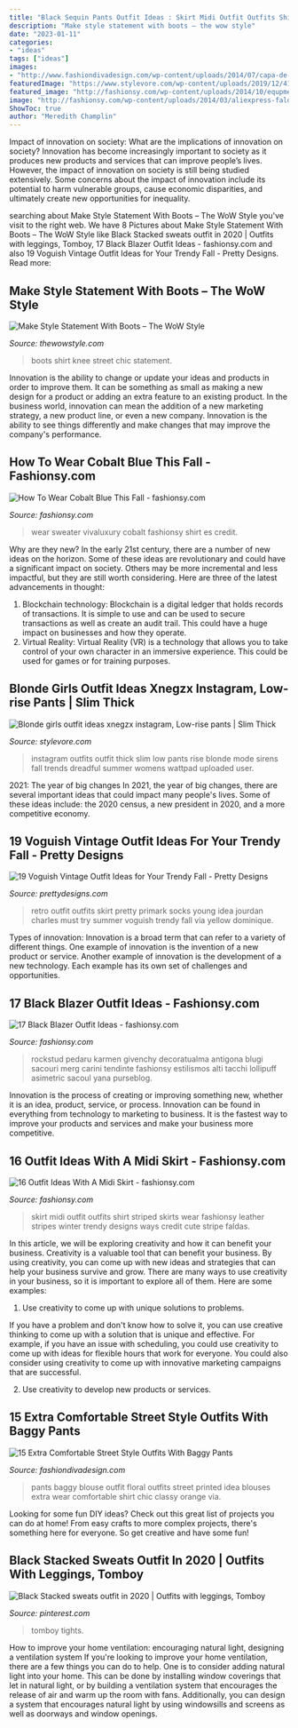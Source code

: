 ```yaml
---
title: "Black Sequin Pants Outfit Ideas : Skirt Midi Outfit Outfits Shirt Striped Skirts Wear Fashionsy Leather Stripes Winter Trendy Designs Ways Credit Cute Stripe Faldas"
description: "Make style statement with boots – the wow style"
date: "2023-01-11"
categories:
- "ideas"
tags: ["ideas"]
images:
- "http://www.fashiondivadesign.com/wp-content/uploads/2014/07/capa-de-ozono-negro-sheinside-taconeslook-main-single.jpg"
featuredImage: "https://www.stylevore.com/wp-content/uploads/2019/12/41f1c7ff268aa92f12aeb16a51dc3ec8.jpg"
featured_image: "http://fashionsy.com/wp-content/uploads/2014/10/equpment_signature_shirt_vivaluxury-3.jpg"
image: "http://fashionsy.com/wp-content/uploads/2014/03/aliexpress-faldas-born-prettry-store-otras-joyas-bisuterialook-main-single-630x924.jpg"
ShowToc: true
author: "Meredith Champlin"
---
```



Impact of innovation on society: What are the implications of innovation on society?
Innovation has become increasingly important to society as it produces new products and services that can improve people’s lives. However, the impact of innovation on society is still being studied extensively. Some concerns about the impact of innovation include its potential to harm vulnerable groups, cause economic disparities, and ultimately create new opportunities for inequality.

	

		
searching about Make Style Statement With Boots – The WoW Style you've visit to the right web. We have 8 Pictures about Make Style Statement With Boots – The WoW Style like Black Stacked sweats outfit in 2020 | Outfits with leggings, Tomboy, 17 Black Blazer Outfit Ideas - fashionsy.com and also 19 Voguish Vintage Outfit Ideas for Your Trendy Fall - Pretty Designs. Read more:
		
    
## Make Style Statement With Boots – The WoW Style

<img loading=lazy src="http://thewowstyle.com/wp-content/uploads/2014/10/street-chic-style-black-chiffon-shirt-white-skinnies-black-knee-high-boots-black-messenger-bag-black-sunglasses.jpg" onerror="this.onerror=null;this.src='https://tse2.mm.bing.net/th?id=OIP.4v1UsJBlHYksHHjNICVivQHaPh&amp;pid=15.1';" alt="Make Style Statement With Boots – The WoW Style">

_Source: thewowstyle.com_

>boots shirt knee street chic statement. 

	

Innovation is the ability to change or update your ideas and products in order to improve them. It can be something as small as making a new design for a product or adding an extra feature to an existing product. In the business world, innovation can mean the addition of a new marketing strategy, a new product line, or even a new company. Innovation is the ability to see things differently and make changes that may improve the company's performance.

    
## How To Wear Cobalt Blue This Fall - Fashionsy.com

<img loading=lazy src="http://fashionsy.com/wp-content/uploads/2014/10/equpment_signature_shirt_vivaluxury-3.jpg" onerror="this.onerror=null;this.src='https://tse3.mm.bing.net/th?id=OIP.E0KhNEcvtQd5svlJ7aXqaAHaLH&amp;pid=15.1';" alt="How To Wear Cobalt Blue This Fall - fashionsy.com">

_Source: fashionsy.com_

>wear sweater vivaluxury cobalt fashionsy shirt es credit. 

	

Why are they new?
In the early 21st century, there are a number of new ideas on the horizon. Some of these ideas are revolutionary and could have a significant impact on society. Others may be more incremental and less impactful, but they are still worth considering. Here are three of the latest advancements in thought: 
1) Blockchain technology: Blockchain is a digital ledger that holds records of transactions. It is simple to use and can be used to secure transactions as well as create an audit trail. This could have a huge impact on businesses and how they operate. 
2) Virtual Reality: Virtual Reality (VR) is a technology that allows you to take control of your own character in an immersive experience. This could be used for games or for training purposes.

    
## Blonde Girls Outfit Ideas Xnegzx Instagram, Low-rise Pants | Slim Thick

<img loading=lazy src="https://www.stylevore.com/wp-content/uploads/2019/12/41f1c7ff268aa92f12aeb16a51dc3ec8.jpg" onerror="this.onerror=null;this.src='https://tse2.mm.bing.net/th?id=OIP.tS3Jwc4gqBqKgb44aaDiqAHaJA&amp;pid=15.1';" alt="Blonde girls outfit ideas xnegzx instagram, Low-rise pants | Slim Thick">

_Source: stylevore.com_

>instagram outfits outfit thick slim low pants rise blonde mode sirens fall trends dreadful summer womens wattpad uploaded user. 

	

2021: The year of big changes
In 2021, the year of big changes, there are several important ideas that could impact many people's lives. Some of these ideas include: the 2020 census, a new president in 2020, and a more competitive economy.

    
## 19 Voguish Vintage Outfit Ideas For Your Trendy Fall - Pretty Designs

<img loading=lazy src="http://www.prettydesigns.com/wp-content/uploads/2014/09/Pretty-Retro-Outfit-Idea-for-Young-Women.jpg" onerror="this.onerror=null;this.src='https://tse2.mm.bing.net/th?id=OIP.OxEZsYwwtp0QI7n-0_G9swHaK3&amp;pid=15.1';" alt="19 Voguish Vintage Outfit Ideas for Your Trendy Fall - Pretty Designs">

_Source: prettydesigns.com_

>retro outfit outfits skirt pretty primark socks young idea jourdan charles must try summer voguish trendy fall via yellow dominique. 

	

Types of innovation:
Innovation is a broad term that can refer to a variety of different things. One example of innovation is the invention of a new product or service. Another example of innovation is the development of a new technology. Each example has its own set of challenges and opportunities.

    
## 17 Black Blazer Outfit Ideas - Fashionsy.com

<img loading=lazy src="https://fashionsy.com/wp-content/uploads/2013/11/super-simple-outfit-black-blazer-jeans.jpg" onerror="this.onerror=null;this.src='https://tse2.mm.bing.net/th?id=OIP.WjpdoRM5BzLPtQ6bw0ushQHaMX&amp;pid=15.1';" alt="17 Black Blazer Outfit Ideas - fashionsy.com">

_Source: fashionsy.com_

>rockstud pedaru karmen givenchy decoratualma antigona blugi sacouri merg carini tendinte fashionsy estilismos alti tacchi lollipuff asimetric sacoul yana purseblog. 

	

Innovation is the process of creating or improving something new, whether it is an idea, product, service, or process. Innovation can be found in everything from technology to marketing to business. It is the fastest way to improve your products and services and make your business more competitive.

    
## 16 Outfit Ideas With A Midi Skirt - Fashionsy.com

<img loading=lazy src="http://fashionsy.com/wp-content/uploads/2014/03/aliexpress-faldas-born-prettry-store-otras-joyas-bisuterialook-main-single-630x924.jpg" onerror="this.onerror=null;this.src='https://tse2.mm.bing.net/th?id=OIP.olQdfQLY_7UmW1GWwja2QAHaK3&amp;pid=15.1';" alt="16 Outfit Ideas With A Midi Skirt - fashionsy.com">

_Source: fashionsy.com_

>skirt midi outfit outfits shirt striped skirts wear fashionsy leather stripes winter trendy designs ways credit cute stripe faldas. 

	

In this article, we will be exploring creativity and how it can benefit your business.
Creativity is a valuable tool that can benefit your business. By using creativity, you can come up with new ideas and strategies that can help your business survive and grow. There are many ways to use creativity in your business, so it is important to explore all of them. Here are some examples:
1. Use creativity to come up with unique solutions to problems.

If you have a problem and don't know how to solve it, you can use creative thinking to come up with a solution that is unique and effective. For example, if you have an issue with scheduling, you could use creativity to come up with ideas for flexible hours that work for everyone. You could also consider using creativity to come up with innovative marketing campaigns that are successful.

2. Use creativity to develop new products or services.

    
## 15 Extra Comfortable Street Style Outfits With Baggy Pants

<img loading=lazy src="http://www.fashiondivadesign.com/wp-content/uploads/2014/07/capa-de-ozono-negro-sheinside-taconeslook-main-single.jpg" onerror="this.onerror=null;this.src='https://tse4.mm.bing.net/th?id=OIP.L8Hud_GXI9B5xaxKfnDu3wHaK2&amp;pid=15.1';" alt="15 Extra Comfortable Street Style Outfits With Baggy Pants">

_Source: fashiondivadesign.com_

>pants baggy blouse outfit floral outfits street printed idea blouses extra wear comfortable shirt chic classy orange via. 

	

Looking for some fun DIY ideas? Check out this great list of projects you can do at home! From easy crafts to more complex projects, there's something here for everyone. So get creative and have some fun!

    
## Black Stacked Sweats Outfit In 2020 | Outfits With Leggings, Tomboy

<img loading=lazy src="https://i.pinimg.com/736x/c7/cb/1c/c7cb1c745228642a0180facadd9053df.jpg" onerror="this.onerror=null;this.src='https://tse3.mm.bing.net/th?id=OIP.uHQ-fgYElTXCe5C0ewsJPwHaJ3&amp;pid=15.1';" alt="Black Stacked sweats outfit in 2020 | Outfits with leggings, Tomboy">

_Source: pinterest.com_

>tomboy tights. 

	

How to improve your home ventilation: encouraging natural light, designing a ventilation system
If you're looking to improve your home ventilation, there are a few things you can do to help. One is to consider adding natural light into your home. This can be done by installing window coverings that let in natural light, or by building a ventilation system that encourages the release of air and warm up the room with fans. Additionally, you can design a system that encourages natural light by using windowsills and screens as well as doorways and window openings.

